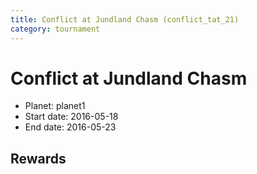 ```yaml
---
title: Conflict at Jundland Chasm (conflict_tat_21)
category: tournament
---
```

# Conflict at Jundland Chasm

  * Planet: planet1
  * Start date: 2016-05-18
  * End date: 2016-05-23

## Rewards

